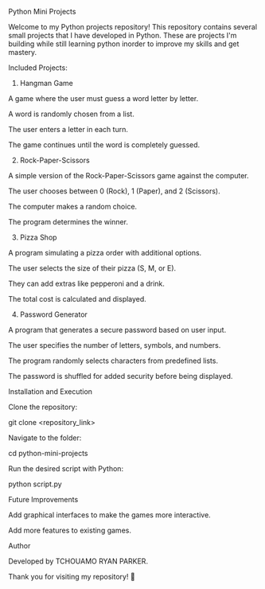 Python Mini Projects

Welcome to my Python projects repository! This repository contains several small projects that I have developed in Python. These are projects I'm building while still learning python inorder to improve my skills and get mastery.

Included Projects:

1. Hangman Game

A game where the user must guess a word letter by letter.

A word is randomly chosen from a list.

The user enters a letter in each turn.

The game continues until the word is completely guessed.

2. Rock-Paper-Scissors

A simple version of the Rock-Paper-Scissors game against the computer.

The user chooses between 0 (Rock), 1 (Paper), and 2 (Scissors).

The computer makes a random choice.

The program determines the winner.

3. Pizza Shop

A program simulating a pizza order with additional options.

The user selects the size of their pizza (S, M, or E).

They can add extras like pepperoni and a drink.

The total cost is calculated and displayed.

4. Password Generator

A program that generates a secure password based on user input.

The user specifies the number of letters, symbols, and numbers.

The program randomly selects characters from predefined lists.

The password is shuffled for added security before being displayed.

Installation and Execution

Clone the repository:

git clone <repository_link>

Navigate to the folder:

cd python-mini-projects

Run the desired script with Python:

python script.py

Future Improvements

Add graphical interfaces to make the games more interactive.

Add more features to existing games.

Author

Developed by TCHOUAMO RYAN PARKER.

Thank you for visiting my repository! 🚀

